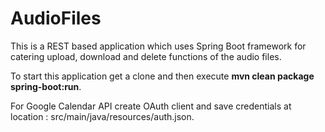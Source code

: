 # AudioFiles
This is a REST based application which uses Spring Boot framework for catering upload, download and delete functions of the audio files.

To start this application get a clone and then execute **mvn clean package spring-boot:run**.

For Google Calendar API create OAuth client and save credentials at location : src/main/java/resources/auth.json.
